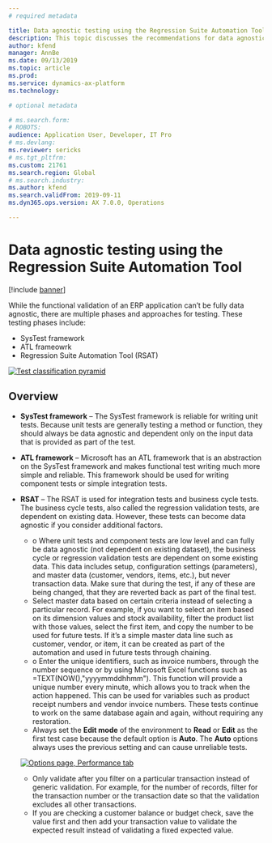 ```yaml
---
# required metadata

title: Data agnostic testing using the Regression Suite Automation Tool
description: This topic discusses the recommendations for data agnostic testing using the Regression Suite Automation Tool.
author: kfend
manager: AnnBe
ms.date: 09/13/2019
ms.topic: article
ms.prod: 
ms.service: dynamics-ax-platform
ms.technology: 

# optional metadata

# ms.search.form:
# ROBOTS: 
audience: Application User, Developer, IT Pro
# ms.devlang: 
ms.reviewer: sericks
# ms.tgt_pltfrm: 
ms.custom: 21761
ms.search.region: Global
# ms.search.industry: 
ms.author: kfend
ms.search.validFrom: 2019-09-11
ms.dyn365.ops.version: AX 7.0.0, Operations

---
```


# Data agnostic testing using the Regression Suite Automation Tool

[!include [banner](../includes/banner.md)]

While the functional validation of an ERP application can’t be fully data agnostic, there are multiple phases and approaches for testing. These testing phases include:  

- SysTest framework
- ATL frameowrk
- Regression Suite Automation Tool (RSAT)

[![Test classification pyramid](./media/rsat-data-agnostic-testing-01.PNG)](./media/rsat-data-agnostic-testing-01.PNG)

## Overview
-	**SysTest framework** – The SysTest framework is reliable for writing unit tests. Because unit tests are generally testing a method or function, they should always be data agnostic and dependent only on the input data that is provided as part of the test.
-	**ATL framework** – Microsoft has an ATL framework that is an abstraction on the SysTest framework and makes functional test writing much more simple and reliable. This framework should be used for writing component tests or simple integration tests.
-	**RSAT** – The RSAT is used for integration tests and business cycle tests. The business cycle tests, also called the regression validation tests, are dependent on existing data. However, these tests can become data agnostic if you consider additional factors. 

    - o	Where unit tests and component tests are low level and can fully be data agnostic (not dependent on existing dataset), the business cycle or regression validation tests are dependent on some existing data. This data includes setup, configuration settings (parameters), and master data (customer, vendors, items, etc.), but never transaction data. Make sure that during the test, if any of these are being changed, that they are reverted back as part of the final test.
    - Select master data based on certain criteria instead of selecting a particular record. For example, if you want to select an item based on its dimension values and stock availability, filter the product list with those values, select the first item, and copy the number to be used for future tests. If it’s a simple master data line such as customer, vendor, or item, it can be created as part of the automation and used in future tests through chaining. 
    - o	Enter the unique identifiers, such as invoice numbers, through the number sequence or by using Microsoft Excel functions such as =TEXT(NOW(),"yyyymmddhhmm"). This function will provide a unique number every minute, which allows you to track when the action happened. This can be used for variables such as product receipt numbers and vendor invoice numbers. These tests continue to work on the same database again and again, without requiring any restoration.
    - Always set the **Edit mode** of the environment to **Read** or **Edit** as the first test case because the default option is **Auto**. The **Auto** options always uses the previous setting and can cause unreliable tests. 
 
    [![Options page, Performance tab](./media/rsat-data-agnostic-testing-02.PNG)](./media/rsat-data-agnostic-testing-02.PNG)
 
    - Only validate after you filter on a particular transaction instead of generic validation. For example, for the number of records, filter for the transaction number or the transaction date so that the validation excludes all other transactions. 
    - If you are checking a customer balance or budget check, save the value first and then add your transaction value to validate the expected result instead of validating a fixed expected value. 
 
